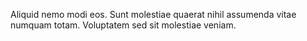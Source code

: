 Aliquid nemo modi eos. Sunt molestiae quaerat nihil assumenda vitae numquam totam. Voluptatem sed sit molestiae veniam.